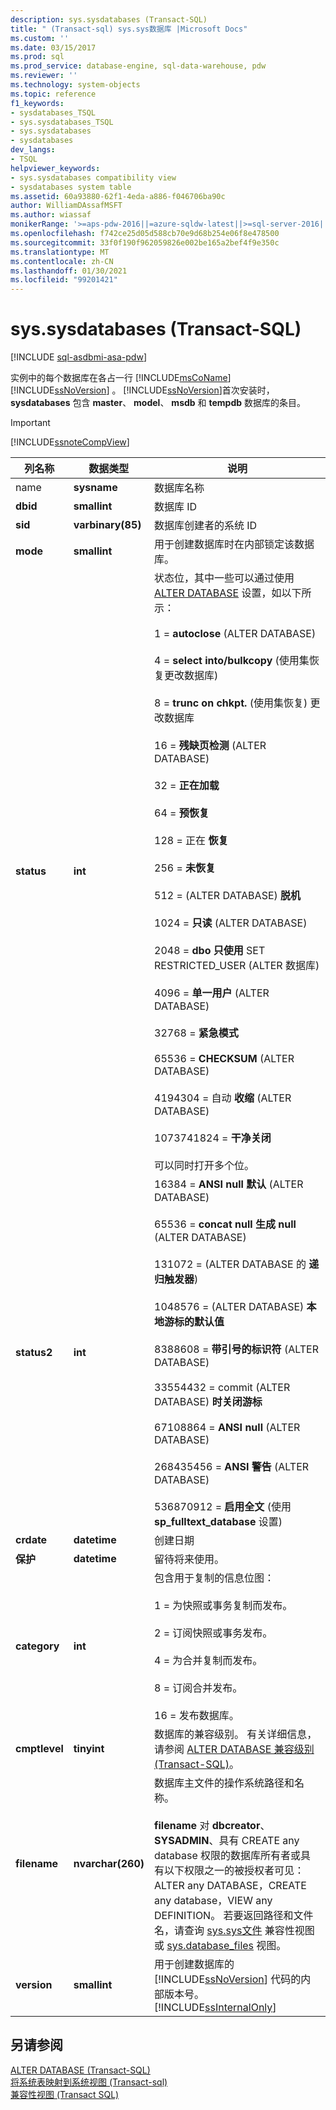 ```yaml
---
description: sys.sysdatabases (Transact-SQL)
title: " (Transact-sql) sys.sys数据库 |Microsoft Docs"
ms.custom: ''
ms.date: 03/15/2017
ms.prod: sql
ms.prod_service: database-engine, sql-data-warehouse, pdw
ms.reviewer: ''
ms.technology: system-objects
ms.topic: reference
f1_keywords:
- sysdatabases_TSQL
- sys.sysdatabases_TSQL
- sys.sysdatabases
- sysdatabases
dev_langs:
- TSQL
helpviewer_keywords:
- sys.sysdatabases compatibility view
- sysdatabases system table
ms.assetid: 60a93880-62f1-4eda-a886-f046706ba90c
author: WilliamDAssafMSFT
ms.author: wiassaf
monikerRange: '>=aps-pdw-2016||=azure-sqldw-latest||>=sql-server-2016||>=sql-server-linux-2017||=azuresqldb-mi-current'
ms.openlocfilehash: f742ce25d05d588cb70e9d68b254e06f8e478500
ms.sourcegitcommit: 33f0f190f962059826e002be165a2bef4f9e350c
ms.translationtype: MT
ms.contentlocale: zh-CN
ms.lasthandoff: 01/30/2021
ms.locfileid: "99201421"
---
```

# <a name="syssysdatabases-transact-sql"></a>sys.sysdatabases (Transact-SQL)
[!INCLUDE [sql-asdbmi-asa-pdw](../../includes/applies-to-version/sql-asdbmi-asa-pdw.md)]

  实例中的每个数据库在各占一行 [!INCLUDE[msCoName](../../includes/msconame-md.md)] [!INCLUDE[ssNoVersion](../../includes/ssnoversion-md.md)] 。 [!INCLUDE[ssNoVersion](../../includes/ssnoversion-md.md)]首次安装时， **sysdatabases** 包含 **master**、 **model**、 **msdb** 和 **tempdb** 数据库的条目。  
  
> [!IMPORTANT]  
>  [!INCLUDE[ssnoteCompView](../../includes/ssnotecompview-md.md)]  
  
|列名称|数据类型|说明|  
|-----------------|---------------|-----------------|  
|name|**sysname**|数据库名称|  
|**dbid**|**smallint**|数据库 ID|  
|**sid**|**varbinary(85)**|数据库创建者的系统 ID|  
|**mode**|**smallint**|用于创建数据库时在内部锁定该数据库。|  
|**status**|**int**|状态位，其中一些可以通过使用 [ALTER DATABASE](../../t-sql/statements/alter-database-transact-sql.md) 设置，如以下所示：<br /><br /> 1 = **autoclose** (ALTER DATABASE) <br /><br /> 4 = **select into/bulkcopy** (使用集恢复更改数据库) <br /><br /> 8 = **trunc on chkpt.** (使用集恢复) 更改数据库<br /><br /> 16 = **残缺页检测** (ALTER DATABASE) <br /><br /> 32 = **正在加载**<br /><br /> 64 = **预恢复**<br /><br /> 128 = 正在 **恢复**<br /><br /> 256 = **未恢复**<br /><br /> 512 = (ALTER DATABASE) **脱机**<br /><br /> 1024 = **只读** (ALTER DATABASE) <br /><br /> 2048 = **dbo 只使用** SET RESTRICTED_USER (ALTER 数据库) <br /><br /> 4096 = **单一用户** (ALTER DATABASE) <br /><br /> 32768 = **紧急模式**<br /><br /> 65536 = **CHECKSUM** (ALTER DATABASE) <br /><br /> 4194304 = 自动 **收缩** (ALTER DATABASE) <br /><br /> 1073741824 = **干净关闭**<br /><br /> 可以同时打开多个位。|  
|**status2**|**int**|16384 = **ANSI null 默认** (ALTER DATABASE) <br /><br /> 65536 = **concat null 生成 null** (ALTER DATABASE) <br /><br /> 131072 = (ALTER DATABASE 的 **递归触发器**) <br /><br /> 1048576 = (ALTER DATABASE) **本地游标的默认值**<br /><br /> 8388608 = **带引号的标识符** (ALTER DATABASE) <br /><br /> 33554432 = commit (ALTER DATABASE) **时关闭游标**<br /><br /> 67108864 = **ANSI null** (ALTER DATABASE) <br /><br /> 268435456 = **ANSI 警告** (ALTER DATABASE) <br /><br /> 536870912 = **启用全文** (使用 **sp_fulltext_database** 设置) |  
|**crdate**|**datetime**|创建日期|  
|**保护**|**datetime**|留待将来使用。|  
|**category**|**int**|包含用于复制的信息位图：<br /><br /> 1 = 为快照或事务复制而发布。<br /><br /> 2 = 订阅快照或事务发布。<br /><br /> 4 = 为合并复制而发布。<br /><br /> 8 = 订阅合并发布。<br /><br /> 16 = 发布数据库。|  
|**cmptlevel**|**tinyint**|数据库的兼容级别。 有关详细信息，请参阅 [ALTER DATABASE 兼容级别 (Transact-SQL)](../../t-sql/statements/alter-database-transact-sql-compatibility-level.md)。|  
|**filename**|**nvarchar(260)**|数据库主文件的操作系统路径和名称。<br /><br /> **filename** 对 **dbcreator**、 **SYSADMIN**、具有 CREATE any database 权限的数据库所有者或具有以下权限之一的被授权者可见： ALTER any DATABASE，CREATE any database，VIEW any DEFINITION。 若要返回路径和文件名，请查询 [sys.sys文件](../../relational-databases/system-compatibility-views/sys-sysfiles-transact-sql.md) 兼容性视图或 [sys.database_files](../../relational-databases/system-catalog-views/sys-database-files-transact-sql.md) 视图。|  
|**version**|**smallint**|用于创建数据库的 [!INCLUDE[ssNoVersion](../../includes/ssnoversion-md.md)] 代码的内部版本号。 [!INCLUDE[ssInternalOnly](../../includes/ssinternalonly-md.md)]|  
  
## <a name="see-also"></a>另请参阅  
 [ALTER DATABASE (Transact-SQL)](../../t-sql/statements/alter-database-transact-sql.md)   
 [将系统表映射到系统视图 &#40;Transact-sql&#41;](../../relational-databases/system-tables/mapping-system-tables-to-system-views-transact-sql.md)   
 [兼容性视图 (Transact SQL)](~/relational-databases/system-compatibility-views/system-compatibility-views-transact-sql.md)  
  
  
